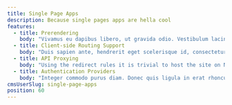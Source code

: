 ```yaml
---
title: Single Page Apps
description: Because single pages apps are hella cool
features:
  - title: Prerendering
    body: "Vivamus eu dapibus libero, ut gravida odio. Vestibulum lacinia eu lacus eu efficitur. Praesent ac quam risus. Nullam et feugiat tortor."
  - title: Client-side Routing Support
    body: "Duis sapien ante, hendrerit eget scelerisque id, consectetur eu tortor. Maecenas vulputate et odio ut varius. Duis vitae elit mauris."
  - title: API Proxying
    body: "Using the redirect rules it is trivial to host the site on Netlify, but route all the API calls to your own backend. [See Redirects docs](/docs/redirects.html)"
  - title: Authentication Providers
    body: "Integer commodo purus diam. Donec quis ligula in erat rhoncus egestas pretium sit amet ex. Fusce iaculis tincidunt nisl, vel venenatis enim sollicitudin ac."
cmsUserSlug: single-page-apps
position: 60
---
```

